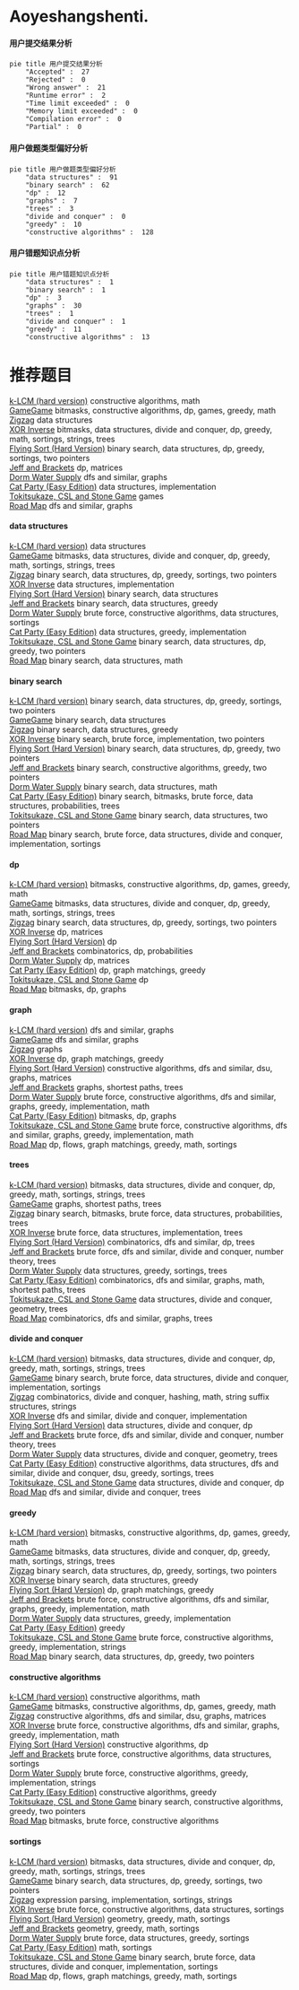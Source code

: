 # Aoyeshangshenti.
<!-- tabs:start -->
#### **用户提交结果分析**

```mermaid
pie title 用户提交结果分析
    "Accepted" :  27
    "Rejected" :  0
    "Wrong answer" :  21
    "Runtime error" :  2
    "Time limit exceeded" :  0
    "Memory limit exceeded" :  0
    "Compilation error" :  0
    "Partial" :  0
```
#### **用户做题类型偏好分析**

```mermaid
pie title 用户做题类型偏好分析
    "data structures" :  91
    "binary search" :  62
    "dp" :  12
    "graphs" :  7
    "trees" :  3
    "divide and conquer" :  0
    "greedy" :  10
    "constructive algorithms" :  128
```
#### **用户错题知识点分析**

```mermaid
pie title 用户错题知识点分析
    "data structures" :  1
    "binary search" :  1
    "dp" :  3
    "graphs" :  30
    "trees" :  1
    "divide and conquer" :  1
    "greedy" :  11
    "constructive algorithms" :  13
```
<!-- tabs:end -->
# 推荐题目
[k-LCM (hard version)](http://codeforces.com/problemset/problem/1497/C2)		constructive algorithms,
                        math		  
[GameGame](http://codeforces.com/problemset/problem/1383/B)		bitmasks,
                        constructive algorithms,
                        dp,
                        games,
                        greedy,
                        math		  
[Zigzag](http://codeforces.com/problemset/problem/228/D)		data structures		  
[XOR Inverse](https://codeforces.com/contest/1417/problem/E)		bitmasks,
                        data structures,
                        divide and conquer,
                        dp,
                        greedy,
                        math,
                        sortings,
                        strings,
                        trees		  
[Flying Sort (Hard Version)](http://codeforces.com/problemset/problem/1367/F2)		binary search,
                        data structures,
                        dp,
                        greedy,
                        sortings,
                        two pointers		  
[Jeff and Brackets](https://codeforces.com/contest/352/problem/E)		dp,
                        matrices		  
[Dorm Water Supply](http://codeforces.com/problemset/problem/107/A)		dfs and similar,
                        graphs		  
[Cat Party (Easy Edition)](http://codeforces.com/problemset/problem/1163/B1)		data structures,
                        implementation		  
[Tokitsukaze, CSL and Stone Game](https://codeforces.com/contest/1191/problem/D)		games		  
[Road Map](http://codeforces.com/problemset/problem/34/D)		dfs and similar,
                        graphs		  
<!-- tabs:start -->
#### **data structures**
[k-LCM (hard version)](http://codeforces.com/problemset/problem/228/D)		data structures		  
[GameGame](https://codeforces.com/contest/1417/problem/E)		bitmasks,
                        data structures,
                        divide and conquer,
                        dp,
                        greedy,
                        math,
                        sortings,
                        strings,
                        trees		  
[Zigzag](http://codeforces.com/problemset/problem/1367/F2)		binary search,
                        data structures,
                        dp,
                        greedy,
                        sortings,
                        two pointers		  
[XOR Inverse](http://codeforces.com/problemset/problem/1163/B1)		data structures,
                        implementation		  
[Flying Sort (Hard Version)](https://codeforces.com/contest/205/problem/D)		binary search,
                        data structures		  
[Jeff and Brackets](http://codeforces.com/problemset/problem/1251/E2)		binary search,
                        data structures,
                        greedy		  
[Dorm Water Supply](http://codeforces.com/problemset/problem/1513/F)		brute force,
                        constructive algorithms,
                        data structures,
                        sortings		  
[Cat Party (Easy Edition)](http://codeforces.com/problemset/problem/1239/C)		data structures,
                        greedy,
                        implementation		  
[Tokitsukaze, CSL and Stone Game](http://codeforces.com/problemset/problem/1492/C)		binary search,
                        data structures,
                        dp,
                        greedy,
                        two pointers		  
[Road Map](http://codeforces.com/problemset/problem/1490/G)		binary search,
                        data structures,
                        math		  
#### **binary search**
[k-LCM (hard version)](http://codeforces.com/problemset/problem/1367/F2)		binary search,
                        data structures,
                        dp,
                        greedy,
                        sortings,
                        two pointers		  
[GameGame](https://codeforces.com/contest/205/problem/D)		binary search,
                        data structures		  
[Zigzag](http://codeforces.com/problemset/problem/1251/E2)		binary search,
                        data structures,
                        greedy		  
[XOR Inverse](http://codeforces.com/problemset/problem/279/B)		binary search,
                        brute force,
                        implementation,
                        two pointers		  
[Flying Sort (Hard Version)](http://codeforces.com/problemset/problem/1492/C)		binary search,
                        data structures,
                        dp,
                        greedy,
                        two pointers		  
[Jeff and Brackets](http://codeforces.com/problemset/problem/1463/D)		binary search,
                        constructive algorithms,
                        greedy,
                        two pointers		  
[Dorm Water Supply](http://codeforces.com/problemset/problem/1490/G)		binary search,
                        data structures,
                        math		  
[Cat Party (Easy Edition)](http://codeforces.com/problemset/problem/1479/D)		binary search,
                        bitmasks,
                        brute force,
                        data structures,
                        probabilities,
                        trees		  
[Tokitsukaze, CSL and Stone Game](http://codeforces.com/problemset/problem/1436/E)		binary search,
                        data structures,
                        two pointers		  
[Road Map](http://codeforces.com/problemset/problem/1461/D)		binary search,
                        brute force,
                        data structures,
                        divide and conquer,
                        implementation,
                        sortings		  
#### **dp**
[k-LCM (hard version)](http://codeforces.com/problemset/problem/1383/B)		bitmasks,
                        constructive algorithms,
                        dp,
                        games,
                        greedy,
                        math		  
[GameGame](https://codeforces.com/contest/1417/problem/E)		bitmasks,
                        data structures,
                        divide and conquer,
                        dp,
                        greedy,
                        math,
                        sortings,
                        strings,
                        trees		  
[Zigzag](http://codeforces.com/problemset/problem/1367/F2)		binary search,
                        data structures,
                        dp,
                        greedy,
                        sortings,
                        two pointers		  
[XOR Inverse](https://codeforces.com/contest/352/problem/E)		dp,
                        matrices		  
[Flying Sort (Hard Version)](http://codeforces.com/problemset/problem/268/D)		dp		  
[Jeff and Brackets](http://codeforces.com/problemset/problem/351/B)		combinatorics,
                        dp,
                        probabilities		  
[Dorm Water Supply](http://codeforces.com/problemset/problem/351/C)		dp,
                        matrices		  
[Cat Party (Easy Edition)](http://codeforces.com/problemset/problem/353/E)		dp,
                        graph matchings,
                        greedy		  
[Tokitsukaze, CSL and Stone Game](https://codeforces.com/contest/1013/problem/E)		dp		  
[Road Map](http://codeforces.com/problemset/problem/11/D)		bitmasks,
                        dp,
                        graphs		  
#### **graph**
[k-LCM (hard version)](http://codeforces.com/problemset/problem/107/A)		dfs and similar,
                        graphs		  
[GameGame](http://codeforces.com/problemset/problem/34/D)		dfs and similar,
                        graphs		  
[Zigzag](http://codeforces.com/problemset/problem/350/B)		graphs		  
[XOR Inverse](http://codeforces.com/problemset/problem/353/E)		dp,
                        graph matchings,
                        greedy		  
[Flying Sort (Hard Version)](https://codeforces.com/contest/1013/problem/D)		constructive algorithms,
                        dfs and similar,
                        dsu,
                        graphs,
                        matrices		  
[Jeff and Brackets](http://codeforces.com/problemset/problem/1051/F)		graphs,
                        shortest paths,
                        trees		  
[Dorm Water Supply](http://codeforces.com/problemset/problem/1487/C)		brute force,
                        constructive algorithms,
                        dfs and similar,
                        graphs,
                        greedy,
                        implementation,
                        math		  
[Cat Party (Easy Edition)](http://codeforces.com/problemset/problem/11/D)		bitmasks,
                        dp,
                        graphs		  
[Tokitsukaze, CSL and Stone Game](http://codeforces.com/problemset/problem/1487/C)		brute force,
                        constructive algorithms,
                        dfs and similar,
                        graphs,
                        greedy,
                        implementation,
                        math		  
[Road Map](http://codeforces.com/problemset/problem/1437/C)		dp,
                        flows,
                        graph matchings,
                        greedy,
                        math,
                        sortings		  
#### **trees**
[k-LCM (hard version)](https://codeforces.com/contest/1417/problem/E)		bitmasks,
                        data structures,
                        divide and conquer,
                        dp,
                        greedy,
                        math,
                        sortings,
                        strings,
                        trees		  
[GameGame](http://codeforces.com/problemset/problem/1051/F)		graphs,
                        shortest paths,
                        trees		  
[Zigzag](http://codeforces.com/problemset/problem/1479/D)		binary search,
                        bitmasks,
                        brute force,
                        data structures,
                        probabilities,
                        trees		  
[XOR Inverse](http://codeforces.com/problemset/problem/1511/C)		brute force,
                        data structures,
                        implementation,
                        trees		  
[Flying Sort (Hard Version)](http://codeforces.com/problemset/problem/1499/F)		combinatorics,
                        dfs and similar,
                        dp,
                        trees		  
[Jeff and Brackets](http://codeforces.com/problemset/problem/1491/E)		brute force,
                        dfs and similar,
                        divide and conquer,
                        number theory,
                        trees		  
[Dorm Water Supply](http://codeforces.com/problemset/problem/1466/D)		data structures,
                        greedy,
                        sortings,
                        trees		  
[Cat Party (Easy Edition)](http://codeforces.com/problemset/problem/1495/D)		combinatorics,
                        dfs and similar,
                        graphs,
                        math,
                        shortest paths,
                        trees		  
[Tokitsukaze, CSL and Stone Game](http://codeforces.com/problemset/problem/1303/G)		data structures,
                        divide and conquer,
                        geometry,
                        trees		  
[Road Map](http://codeforces.com/problemset/problem/1454/E)		combinatorics,
                        dfs and similar,
                        graphs,
                        trees		  
#### **divide and conquer**
[k-LCM (hard version)](https://codeforces.com/contest/1417/problem/E)		bitmasks,
                        data structures,
                        divide and conquer,
                        dp,
                        greedy,
                        math,
                        sortings,
                        strings,
                        trees		  
[GameGame](http://codeforces.com/problemset/problem/1461/D)		binary search,
                        brute force,
                        data structures,
                        divide and conquer,
                        implementation,
                        sortings		  
[Zigzag](http://codeforces.com/problemset/problem/1466/G)		combinatorics,
                        divide and conquer,
                        hashing,
                        math,
                        string suffix structures,
                        strings		  
[XOR Inverse](http://codeforces.com/problemset/problem/1490/D)		dfs and similar,
                        divide and conquer,
                        implementation		  
[Flying Sort (Hard Version)](https://codeforces.com/contest/1483/problem/C)		data structures,
                        divide and conquer,
                        dp		  
[Jeff and Brackets](http://codeforces.com/problemset/problem/1491/E)		brute force,
                        dfs and similar,
                        divide and conquer,
                        number theory,
                        trees		  
[Dorm Water Supply](http://codeforces.com/problemset/problem/1303/G)		data structures,
                        divide and conquer,
                        geometry,
                        trees		  
[Cat Party (Easy Edition)](http://codeforces.com/problemset/problem/1494/D)		constructive algorithms,
                        data structures,
                        dfs and similar,
                        divide and conquer,
                        dsu,
                        greedy,
                        sortings,
                        trees		  
[Tokitsukaze, CSL and Stone Game](http://codeforces.com/problemset/problem/1482/E)		data structures,
                        divide and conquer,
                        dp		  
[Road Map](http://codeforces.com/problemset/problem/566/C)		dfs and similar,
                        divide and conquer,
                        trees		  
#### **greedy**
[k-LCM (hard version)](http://codeforces.com/problemset/problem/1383/B)		bitmasks,
                        constructive algorithms,
                        dp,
                        games,
                        greedy,
                        math		  
[GameGame](https://codeforces.com/contest/1417/problem/E)		bitmasks,
                        data structures,
                        divide and conquer,
                        dp,
                        greedy,
                        math,
                        sortings,
                        strings,
                        trees		  
[Zigzag](http://codeforces.com/problemset/problem/1367/F2)		binary search,
                        data structures,
                        dp,
                        greedy,
                        sortings,
                        two pointers		  
[XOR Inverse](http://codeforces.com/problemset/problem/1251/E2)		binary search,
                        data structures,
                        greedy		  
[Flying Sort (Hard Version)](http://codeforces.com/problemset/problem/353/E)		dp,
                        graph matchings,
                        greedy		  
[Jeff and Brackets](http://codeforces.com/problemset/problem/1487/C)		brute force,
                        constructive algorithms,
                        dfs and similar,
                        graphs,
                        greedy,
                        implementation,
                        math		  
[Dorm Water Supply](http://codeforces.com/problemset/problem/1239/C)		data structures,
                        greedy,
                        implementation		  
[Cat Party (Easy Edition)](http://codeforces.com/problemset/problem/351/E)		greedy		  
[Tokitsukaze, CSL and Stone Game](http://codeforces.com/problemset/problem/1304/B)		brute force,
                        constructive algorithms,
                        greedy,
                        implementation,
                        strings		  
[Road Map](http://codeforces.com/problemset/problem/1492/C)		binary search,
                        data structures,
                        dp,
                        greedy,
                        two pointers		  
#### **constructive algorithms**
[k-LCM (hard version)](http://codeforces.com/problemset/problem/1497/C2)		constructive algorithms,
                        math		  
[GameGame](http://codeforces.com/problemset/problem/1383/B)		bitmasks,
                        constructive algorithms,
                        dp,
                        games,
                        greedy,
                        math		  
[Zigzag](https://codeforces.com/contest/1013/problem/D)		constructive algorithms,
                        dfs and similar,
                        dsu,
                        graphs,
                        matrices		  
[XOR Inverse](http://codeforces.com/problemset/problem/1487/C)		brute force,
                        constructive algorithms,
                        dfs and similar,
                        graphs,
                        greedy,
                        implementation,
                        math		  
[Flying Sort (Hard Version)](http://codeforces.com/problemset/problem/353/D)		constructive algorithms,
                        dp		  
[Jeff and Brackets](http://codeforces.com/problemset/problem/1513/F)		brute force,
                        constructive algorithms,
                        data structures,
                        sortings		  
[Dorm Water Supply](http://codeforces.com/problemset/problem/1304/B)		brute force,
                        constructive algorithms,
                        greedy,
                        implementation,
                        strings		  
[Cat Party (Easy Edition)](http://codeforces.com/problemset/problem/1493/A)		constructive algorithms,
                        greedy		  
[Tokitsukaze, CSL and Stone Game](http://codeforces.com/problemset/problem/1463/D)		binary search,
                        constructive algorithms,
                        greedy,
                        two pointers		  
[Road Map](https://codeforces.com/contest/1456/problem/B)		bitmasks,
                        brute force,
                        constructive algorithms		  
#### **sortings**
[k-LCM (hard version)](https://codeforces.com/contest/1417/problem/E)		bitmasks,
                        data structures,
                        divide and conquer,
                        dp,
                        greedy,
                        math,
                        sortings,
                        strings,
                        trees		  
[GameGame](http://codeforces.com/problemset/problem/1367/F2)		binary search,
                        data structures,
                        dp,
                        greedy,
                        sortings,
                        two pointers		  
[Zigzag](http://codeforces.com/problemset/problem/34/C)		expression parsing,
                        implementation,
                        sortings,
                        strings		  
[XOR Inverse](http://codeforces.com/problemset/problem/1513/F)		brute force,
                        constructive algorithms,
                        data structures,
                        sortings		  
[Flying Sort (Hard Version)](https://codeforces.com/contest/1496/problem/C)		geometry,
                        greedy,
                        math,
                        sortings		  
[Jeff and Brackets](http://codeforces.com/problemset/problem/1495/A)		geometry,
                        greedy,
                        math,
                        sortings		  
[Dorm Water Supply](http://codeforces.com/problemset/problem/1497/A)		brute force,
                        data structures,
                        greedy,
                        sortings		  
[Cat Party (Easy Edition)](http://codeforces.com/problemset/problem/1427/A)		math,
                        sortings		  
[Tokitsukaze, CSL and Stone Game](http://codeforces.com/problemset/problem/1461/D)		binary search,
                        brute force,
                        data structures,
                        divide and conquer,
                        implementation,
                        sortings		  
[Road Map](http://codeforces.com/problemset/problem/1437/C)		dp,
                        flows,
                        graph matchings,
                        greedy,
                        math,
                        sortings		  
<!-- tabs:end -->
